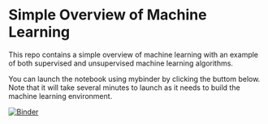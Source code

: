 # Simple Overview of Machine Learning

This repo contains a simple overview of machine learning with an example of both supervised and unsupervised machine learning algorithms.

You can launch the notebook using mybinder by clicking the buttom below. Note that it will take several minutes to launch as it needs to build the machine learning environment.

[![Binder](https://mybinder.org/badge_logo.svg)](https://mybinder.org/v2/gh/Fireline-Science/machine_learning/master?filepath=machine_learning_intro.ipynb)
